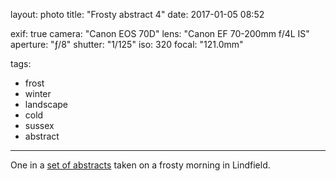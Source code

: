 layout: photo
title: "Frosty abstract 4"
date: 2017-01-05 08:52

exif: true
camera: "Canon EOS 70D"
lens: "Canon EF 70-200mm f/4L IS"
aperture: "ƒ/8"
shutter: "1/125"
iso: 320
focal: "121.0mm"

tags:
  - frost
  - winter
  - landscape
  - cold
  - sussex
  - abstract
---

One in a [set of abstracts](/albums/frosty-abstract-lindfield/) taken on a frosty morning in Lindfield.

